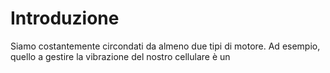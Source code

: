 # Introduzione

Siamo costantemente circondati da almeno due tipi di motore. Ad esempio, quello a gestire la vibrazione del nostro cellulare è un